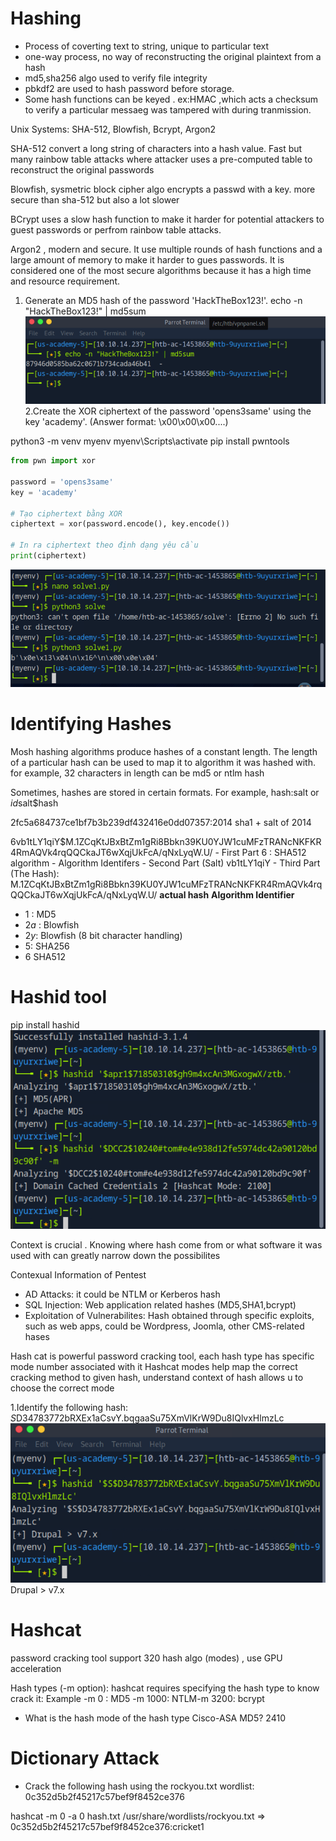 # Hashing 

- Process of coverting text to string, unique to particular text
- one-way process, no way of reconstructing the original plaintext from a hash
- md5,sha256 algo used to verify file integrity 
- pbkdf2 are used to hash password before storage. 
- Some hash functions can be keyed . ex:HMAC ,which acts a checksum to verify a particular messaeg was tampered with during tranmission.

Unix Systems: SHA-512, Blowfish, Bcrypt, Argon2

SHA-512 convert a long string of characters into a hash value. Fast but many rainbow table attacks where attacker uses a pre-computed table to reconstruct the original passwords

Blowfish, sysmetric block cipher algo encrypts a passwd with a key. more secure than sha-512 but also a lot slower

BCrypt uses a slow hash function to make it harder for potential attackers to guest passwords or perfrom rainbow table attacks.

Argon2 , modern and secure. It use multiple rounds of hash functions and a large amount of memory to make it harder to gues passwords. It is considered one of the most secure algorithms because it has a high time and resource requirement.

1. Generate an MD5 hash of the password 'HackTheBox123!'.
echo -n "HackTheBox123!" | md5sum
![alt text](image.png)
2.Create the XOR ciphertext of the password 'opens3same' using the key 'academy'. (Answer format: \x00\x00\x00\....)

python3 -m venv myenv
myenv\Scripts\activate
pip install pwntools

```python
from pwn import xor

password = 'opens3same'
key = 'academy'

# Tạo ciphertext bằng XOR
ciphertext = xor(password.encode(), key.encode())

# In ra ciphertext theo định dạng yêu cầu
print(ciphertext)

```
![alt text](image-1.png)

# Identifying Hashes
Mosh hashing algorithms produce hashes of a constant length. The length of a particular hash can be used to map it to algorithm it was hashed with. for example, 32 characters in length can be md5 or ntlm hash

Sometimes, hashes are stored in certain formats. For example, hash:salt or $id$salt$hash

2fc5a684737ce1bf7b3b239df432416e0dd07357:2014 
    sha1 + salt of 2014

$6$vb1tLY1qiY$M.1ZCqKtJBxBtZm1gRi8Bbkn39KU0YJW1cuMFzTRANcNKFKR4RmAQVk4rqQQCkaJT6wXqjUkFcA/qNxLyqW.U/
    - First Part $6$ : SHA512 algorithm - Algorithm Identifers
    - Second Part (Salt) vb1tLY1qiY
    - Third Part (The Hash): M.1ZCqKtJBxBtZm1gRi8Bbkn39KU0YJW1cuMFzTRANcNKFKR4RmAQVk4rqQQCkaJT6wXqjUkFcA/qNxLyqW.U/ **actual hash**
**Algorithm Identifier**
- $1$ : MD5
- $2a$ : Blowfish
- $2y$: Blowfish (8 bit character handling)
- $5$: SHA256
- $6$ SHA512

# Hashid tool 

pip install hashid
![alt text](image-2.png)

Context is crucial . Knowing where hash come from or what software it was used with can greatly narrow down the possibilites

Contexual Information of Pentest
- AD Attacks: it could be NTLM or Kerberos hash
- SQL Injection: Web application related hashes (MD5,SHA1,bcrypt)
- Exploitation of Vulnerabilites: Hash obtained through specific exploits, such as web apps, could be Wordpress, Joomla, other CMS-related hases

Hash cat is powerful password cracking tool, each hash type has specific mode number associated with it
Hashcat modes help map the correct cracking method to given hash, understand context of hash allows u to choose the correct mode

1.Identify the following hash: $S$D34783772bRXEx1aCsvY.bqgaaSu75XmVlKrW9Du8IQlvxHlmzLc
![alt text](image-3.png)
Drupal > v7.x

# Hashcat
password cracking tool 
support 320 hash algo (modes) , use GPU acceleration

Hash types (-m option): hashcat requires specifying the hash type to know crack it:
Example
-m 0 : MD5
-m 1000: NTLM-m 3200: bcrypt

+ What is the hash mode of the hash type Cisco-ASA MD5?
 2410

 # Dictionary Attack
 + Crack the following hash using the rockyou.txt wordlist: 0c352d5b2f45217c57bef9f8452ce376

hashcat -m 0 -a 0 hash.txt /usr/share/wordlists/rockyou.txt
=> 0c352d5b2f45217c57bef9f8452ce376:cricket1  